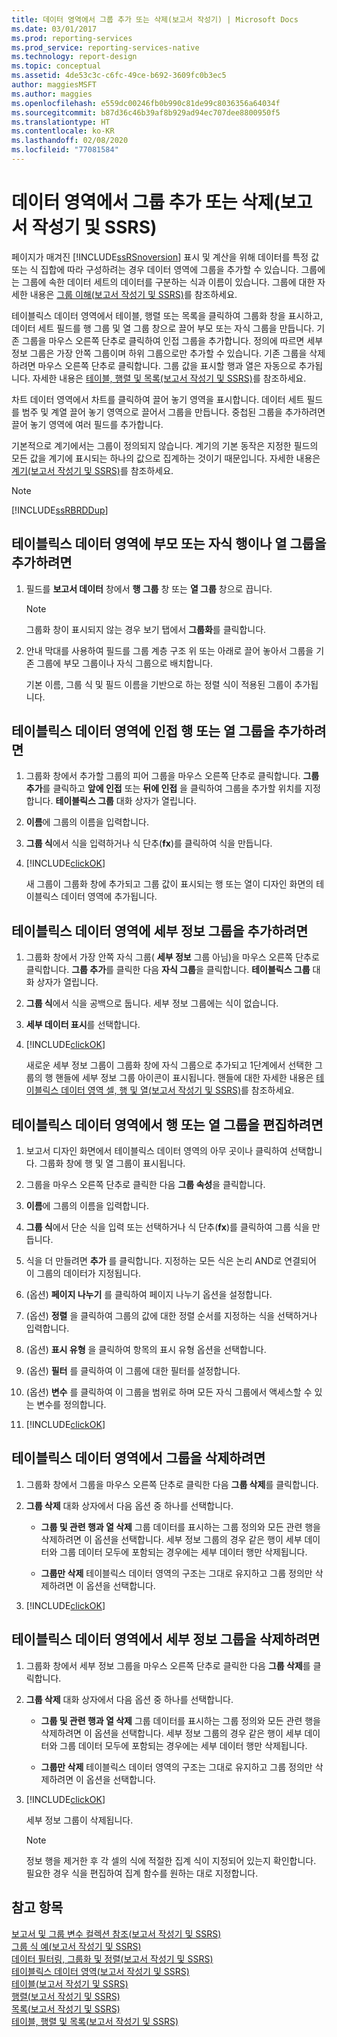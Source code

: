 ```yaml
---
title: 데이터 영역에서 그룹 추가 또는 삭제(보고서 작성기) | Microsoft Docs
ms.date: 03/01/2017
ms.prod: reporting-services
ms.prod_service: reporting-services-native
ms.technology: report-design
ms.topic: conceptual
ms.assetid: 4de53c3c-c6fc-49ce-b692-3609fc0b3ec5
author: maggiesMSFT
ms.author: maggies
ms.openlocfilehash: e559dc00246fb0b990c81de99c8036356a64034f
ms.sourcegitcommit: b87d36c46b39af8b929ad94ec707dee8800950f5
ms.translationtype: HT
ms.contentlocale: ko-KR
ms.lasthandoff: 02/08/2020
ms.locfileid: "77081584"
---
```

# <a name="add-or-delete-a-group-in-a-data-region-report-builder-and-ssrs"></a>데이터 영역에서 그룹 추가 또는 삭제(보고서 작성기 및 SSRS)
페이지가 매겨진 [!INCLUDE[ssRSnoversion](../../includes/ssrsnoversion-md.md)] 표시 및 계산을 위해 데이터를 특정 값 또는 식 집합에 따라 구성하려는 경우 데이터 영역에 그룹을 추가할 수 있습니다. 그룹에는 그룹에 속한 데이터 세트의 데이터를 구분하는 식과 이름이 있습니다. 그룹에 대한 자세한 내용은 [그룹 이해&#40;보고서 작성기 및 SSRS&#41;](../../reporting-services/report-design/understanding-groups-report-builder-and-ssrs.md)를 참조하세요.  
  
 테이블릭스 데이터 영역에서 테이블, 행렬 또는 목록을 클릭하여 그룹화 창을 표시하고, 데이터 세트 필드를 행 그룹 및 열 그룹 창으로 끌어 부모 또는 자식 그룹을 만듭니다. 기존 그룹을 마우스 오른쪽 단추로 클릭하여 인접 그룹을 추가합니다. 정의에 따르면 세부 정보 그룹은 가장 안쪽 그룹이며 하위 그룹으로만 추가할 수 있습니다. 기존 그룹을 삭제하려면 마우스 오른쪽 단추로 클릭합니다. 그룹 값을 표시할 행과 열은 자동으로 추가됩니다. 자세한 내용은 [테이블, 행렬 및 목록&#40;보고서 작성기 및 SSRS&#41;](../../reporting-services/report-design/tables-matrices-and-lists-report-builder-and-ssrs.md)를 참조하세요.  
  
 차트 데이터 영역에서 차트를 클릭하여 끌어 놓기 영역을 표시합니다. 데이터 세트 필드를 범주 및 계열 끌어 놓기 영역으로 끌어서 그룹을 만듭니다. 중첩된 그룹을 추가하려면 끌어 놓기 영역에 여러 필드를 추가합니다.  
  
 기본적으로 계기에서는 그룹이 정의되지 않습니다. 계기의 기본 동작은 지정한 필드의 모든 값을 계기에 표시되는 하나의 값으로 집계하는 것이기 때문입니다. 자세한 내용은 [계기&#40;보고서 작성기 및 SSRS&#41;](../../reporting-services/report-design/gauges-report-builder-and-ssrs.md)를 참조하세요.  
  
> [!NOTE]  
>  [!INCLUDE[ssRBRDDup](../../includes/ssrbrddup-md.md)]  
  
## <a name="to-add-a-parent-or-child-row-or-column-group-to-a-tablix-data-region"></a>테이블릭스 데이터 영역에 부모 또는 자식 행이나 열 그룹을 추가하려면  
  
1.  필드를 **보고서 데이터** 창에서 **행 그룹** 창 또는 **열 그룹** 창으로 끕니다.  
  
    > [!NOTE]  
    >  그룹화 창이 표시되지 않는 경우 보기 탭에서 **그룹화**를 클릭합니다.  
  
2.  안내 막대를 사용하여 필드를 그룹 계층 구조 위 또는 아래로 끌어 놓아서 그룹을 기존 그룹에 부모 그룹이나 자식 그룹으로 배치합니다.  
  
     기본 이름, 그룹 식 및 필드 이름을 기반으로 하는 정렬 식이 적용된 그룹이 추가됩니다.  
  
## <a name="to-add-an-adjacent-row-or-column-group-to-a-tablix-data-region"></a>테이블릭스 데이터 영역에 인접 행 또는 열 그룹을 추가하려면  
  
1.  그룹화 창에서 추가할 그룹의 피어 그룹을 마우스 오른쪽 단추로 클릭합니다. **그룹 추가**를 클릭하고 **앞에 인접** 또는 **뒤에 인접** 을 클릭하여 그룹을 추가할 위치를 지정합니다. **테이블릭스 그룹** 대화 상자가 열립니다.  
  
2.  **이름**에 그룹의 이름을 입력합니다.  
  
3.  **그룹 식**에서 식을 입력하거나 식 단추(**fx**)를 클릭하여 식을 만듭니다.  
  
4.  [!INCLUDE[clickOK](../../includes/clickok-md.md)]  
  
     새 그룹이 그룹화 창에 추가되고 그룹 값이 표시되는 행 또는 열이 디자인 화면의 테이블릭스 데이터 영역에 추가됩니다.  
  
## <a name="to-add-a-details-group-to-a-tablix-data-region"></a>테이블릭스 데이터 영역에 세부 정보 그룹을 추가하려면  
  
1.  그룹화 창에서 가장 안쪽 자식 그룹( **세부 정보** 그룹 아님)을 마우스 오른쪽 단추로 클릭합니다. **그룹 추가**를 클릭한 다음 **자식 그룹**을 클릭합니다. **테이블릭스 그룹** 대화 상자가 열립니다.  
  
2.  **그룹 식**에서 식을 공백으로 둡니다. 세부 정보 그룹에는 식이 없습니다.  
  
3.  **세부 데이터 표시**를 선택합니다.  
  
4.  [!INCLUDE[clickOK](../../includes/clickok-md.md)]  
  
     새로운 세부 정보 그룹이 그룹화 창에 자식 그룹으로 추가되고 1단계에서 선택한 그룹의 행 핸들에 세부 정보 그룹 아이콘이 표시됩니다. 핸들에 대한 자세한 내용은 [테이블릭스 데이터 영역 셀, 행 및 열&#40;보고서 작성기 및 SSRS&#41;](../../reporting-services/report-design/tablix-data-region-cells-rows-and-columns-report-builder-and-ssrs.md)를 참조하세요.  
  
## <a name="to-edit-a-row-or-column-group-in-a-tablix-data-region"></a>테이블릭스 데이터 영역에서 행 또는 열 그룹을 편집하려면  
  
1.  보고서 디자인 화면에서 테이블릭스 데이터 영역의 아무 곳이나 클릭하여 선택합니다. 그룹화 창에 행 및 열 그룹이 표시됩니다.  
  
2.  그룹을 마우스 오른쪽 단추로 클릭한 다음 **그룹 속성**을 클릭합니다.  
  
3.  **이름**에 그룹의 이름을 입력합니다.  
  
4.  **그룹 식**에서 단순 식을 입력 또는 선택하거나 식 단추(**fx**)를 클릭하여 그룹 식을 만듭니다.  
  
5.  식을 더 만들려면 **추가** 를 클릭합니다. 지정하는 모든 식은 논리 AND로 연결되어 이 그룹의 데이터가 지정됩니다.  
  
6.  (옵션) **페이지 나누기** 를 클릭하여 페이지 나누기 옵션을 설정합니다.  
  
7.  (옵션) **정렬** 을 클릭하여 그룹의 값에 대한 정렬 순서를 지정하는 식을 선택하거나 입력합니다.  
  
8.  (옵션) **표시 유형** 을 클릭하여 항목의 표시 유형 옵션을 선택합니다.  
  
9. (옵션) **필터** 를 클릭하여 이 그룹에 대한 필터를 설정합니다.  
  
10. (옵션) **변수** 를 클릭하여 이 그룹을 범위로 하며 모든 자식 그룹에서 액세스할 수 있는 변수를 정의합니다.  
  
11. [!INCLUDE[clickOK](../../includes/clickok-md.md)]  
  
## <a name="to-delete-a-group-from-a-tablix-data-region"></a>테이블릭스 데이터 영역에서 그룹을 삭제하려면  
  
1.  그룹화 창에서 그룹을 마우스 오른쪽 단추로 클릭한 다음 **그룹 삭제**를 클릭합니다.  
  
2.  **그룹 삭제** 대화 상자에서 다음 옵션 중 하나를 선택합니다.  
  
    -   **그룹 및 관련 행과 열 삭제** 그룹 데이터를 표시하는 그룹 정의와 모든 관련 행을 삭제하려면 이 옵션을 선택합니다. 세부 정보 그룹의 경우 같은 행이 세부 데이터와 그룹 데이터 모두에 포함되는 경우에는 세부 데이터 행만 삭제됩니다.  
  
    -   **그룹만 삭제** 테이블릭스 데이터 영역의 구조는 그대로 유지하고 그룹 정의만 삭제하려면 이 옵션을 선택합니다.  
  
3.  [!INCLUDE[clickOK](../../includes/clickok-md.md)]  
  
## <a name="to-delete-a-details-group-from-a-tablix-data-region"></a>테이블릭스 데이터 영역에서 세부 정보 그룹을 삭제하려면  
  
1.  그룹화 창에서 세부 정보 그룹을 마우스 오른쪽 단추로 클릭한 다음 **그룹 삭제**를 클릭합니다.  
  
2.  **그룹 삭제** 대화 상자에서 다음 옵션 중 하나를 선택합니다.  
  
    -   **그룹 및 관련 행과 열 삭제** 그룹 데이터를 표시하는 그룹 정의와 모든 관련 행을 삭제하려면 이 옵션을 선택합니다. 세부 정보 그룹의 경우 같은 행이 세부 데이터와 그룹 데이터 모두에 포함되는 경우에는 세부 데이터 행만 삭제됩니다.  
  
    -   **그룹만 삭제** 테이블릭스 데이터 영역의 구조는 그대로 유지하고 그룹 정의만 삭제하려면 이 옵션을 선택합니다.  
  
3.  [!INCLUDE[clickOK](../../includes/clickok-md.md)]  
  
     세부 정보 그룹이 삭제됩니다.  
  
    > [!NOTE]  
    >  정보 행을 제거한 후 각 셀의 식에 적절한 집계 식이 지정되어 있는지 확인합니다. 필요한 경우 식을 편집하여 집계 함수를 원하는 대로 지정합니다.  
  
## <a name="see-also"></a>참고 항목  
 [보고서 및 그룹 변수 컬렉션 참조&#40;보고서 작성기 및 SSRS&#41;](../../reporting-services/report-design/built-in-collections-report-and-group-variables-references-report-builder.md)   
 [그룹 식 예&#40;보고서 작성기 및 SSRS&#41;](../../reporting-services/report-design/group-expression-examples-report-builder-and-ssrs.md)   
 [데이터 필터링, 그룹화 및 정렬&#40;보고서 작성기 및 SSRS&#41;](../../reporting-services/report-design/filter-group-and-sort-data-report-builder-and-ssrs.md)   
 [테이블릭스 데이터 영역&#40;보고서 작성기 및 SSRS&#41;](../../reporting-services/report-design/tablix-data-region-report-builder-and-ssrs.md)   
 [테이블&#40;보고서 작성기 및 SSRS&#41;](../../reporting-services/report-design/tables-report-builder-and-ssrs.md)   
 [행렬&#40;보고서 작성기 및 SSRS&#41;](../../reporting-services/report-design/create-a-matrix-report-builder-and-ssrs.md)   
 [목록&#40;보고서 작성기 및 SSRS&#41;](../../reporting-services/report-design/create-invoices-and-forms-with-lists-report-builder-and-ssrs.md)   
 [테이블, 행렬 및 목록&#40;보고서 작성기 및 SSRS&#41;](../../reporting-services/report-design/tables-matrices-and-lists-report-builder-and-ssrs.md)  
  
  
